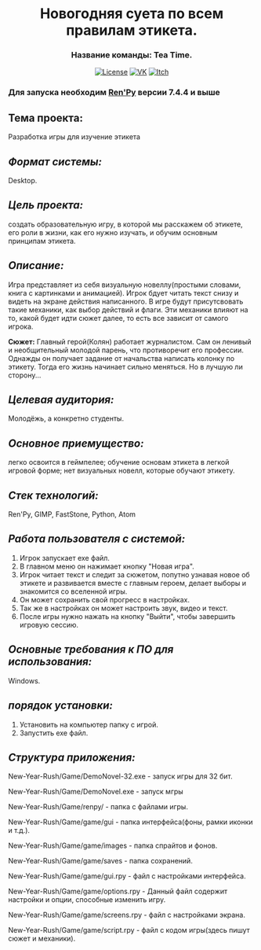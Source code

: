 <h1 align = "center">  Новогодняя суета по всем правилам этикета. </h1>

<h3 align="center"> 
  Название команды: Tea Time.
</h3>

<p align="center">
  <a href=""><img src="https://badgen.net/npm/license/nuxt" alt="License"></a>
  <a href="https://vk.com/teatimegames"><img src="https://badgen.net/badge/VK/group/2787F5" alt="VK"></a>
  <a href="https://tea-time-games.itch.io/new-years-rush-according-to-all-the-rules-of-etiquette"><img src="https://badgen.net/badge/Itch.io/site/green" alt="Itch"></a>
 </p>

### Для запуска необходим [Ren'Py](https://www.renpy.org "скачать с официального сайта")  версии 7.4.4 и выше



<h2> Тема проекта:</h2>
Разработка игры для изучение этикета

## ***Формат системы:*** 
Desktop.

## ***Цель проекта:*** 
создать образовательную игру, в которой мы расскажем об этикете, его роли в жизни, как его нужно изучать, и обучим основным принципам этикета.

## ***Описание:*** 
Игра представляет из себя визуальную новеллу(простыми словами, книга с картинками и анимацией). Игрок бдует читать текст снизу и видеть на экране действия написанного. В игре будут присутсвовать такие механики, как выбор действий и флаги. Эти механики влияют на то, какой будет идти сюжет далее, то есть все зависит от самого игрока.

**Сюжет:**
Главный герой(Колян) работает журналистом. Сам он ленивый и необщительный молодой парень, что противоречит его профессии. Однажды он получает задание от начальства написать колонку по этикету. Тогда его жизнь начинает сильно меняться. Но в лучшую ли сторону...

## ***Целевая аудитория:*** 
Молодёжь, а конкретно студенты.

## ***Основное приемущество:***
легко освоится в геймпелее; обучение основам этикета в легкой игровой форме; нет визуальных новелл, которые обучают этикету.

## ***Стек технологий:*** 
Ren'Py, GIMP, FastStone, Python, Atom

## ***Работа пользователя с системой:***
1. Игрок запускает ехе файл.
2. В главном меню он нажимает кнопку "Новая игра".
3. Игрок читает текст и следит за сюжетом, попутно узнавая новое об этикете и развивается вместе с главным героем, делает выборы и знакомится со вселенной игры.
4. Он может сохранить свой прогресс в настройках.
5. Так же в настройках он может настроить звук, видео и текст.
6. После игры нужно нажать на кнопку "Выйти", чтобы завершить игровую сессию.

## ***Основные требования к ПО для использования:***
Windows.

## ***порядок установки:***
1. Установить на компьютер папку с игрой.
2. Запустить exe файл.

## ***Структура приложения:***
New-Year-Rush/Game/DemoNovel-32.exe - запуск игры для 32 бит.

New-Year-Rush/Game/DemoNovel.exe - запуск мгры

New-Year-Rush/Game/renpy/ - папка с файлами игры.

New-Year-Rush/Game/game/gui - папка интерфейса(фоны, рамки иконки и т.д.).

New-Year-Rush/Game/game/images - папка спрайтов и фонов.

New-Year-Rush/Game/game/saves - папка сохранений.

New-Year-Rush/Game/game/gui.rpy - файл с настройками интерфейса.

New-Year-Rush/Game/game/options.rpy - Данный файл содержит настройки и опции, способные изменить игру.

New-Year-Rush/Game/game/screens.rpy - файл с настройками экрана.

New-Year-Rush/Game/game/script.rpy - файл с кодом игры(здесь пишут сюжет и механики).
